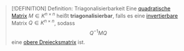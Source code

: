 > [!DEFINITION] Definition: Triagonalisierbarkeit
> Eine [quadratische Matrix](Quadratische%20Matrix.md) $M\in K^{n\times n}$ heißt **triagonalisierbar**, falls es eine [invertierbare](../Invertieren/Invertierbarkeit.md) Matrix $Q\in K^{n\times n}$, sodass
> $$Q^{-1} M Q$$
> eine [obere Dreiecksmatrix](Dreiecksmatrizen.md) ist.